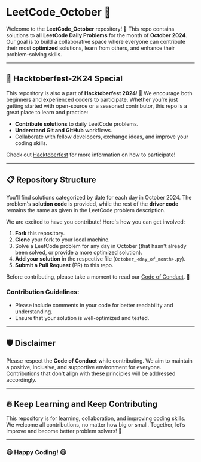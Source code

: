 

# LeetCode_October 🎃

Welcome to the **LeetCode_October** repository! 🚀 This repo contains solutions to all **LeetCode Daily Problems** for the month of **October 2024**. Our goal is to build a collaborative space where everyone can contribute their most **optimized** solutions, learn from others, and enhance their problem-solving skills.

---

## 🌟 Hacktoberfest-2K24 Special

This repository is also a part of **Hacktoberfest 2024**! 🎉 We encourage both beginners and experienced coders to participate. Whether you’re just getting started with open-source or a seasoned contributor, this repo is a great place to learn and practice:

- **Contribute solutions** to daily LeetCode problems.
- **Understand Git and GitHub** workflows.
- Collaborate with fellow developers, exchange ideas, and improve your coding skills.

Check out [Hacktoberfest](https://hacktoberfest.com/) for more information on how to participate!

---

## 📋 Repository Structure

You'll find solutions categorized by date for each day in October 2024. The problem's **solution code** is provided, while the rest of the **driver code** remains the same as given in the LeetCode problem description.

We are excited to have you contribute! Here's how you can get involved:

1. **Fork** this repository.
2. **Clone** your fork to your local machine.
3. Solve a LeetCode problem for any day in October (that hasn't already been solved, or provide a more optimized solution).
4. **Add your solution** in the respective file (`October_<day_of_month>.py`).
5. **Submit a Pull Request** (PR) to this repo.

Before contributing, please take a moment to read our [Code of Conduct](Code_of_Conduct.md). 📝

### Contribution Guidelines:

- Please include comments in your code for better readability and understanding.
- Ensure that your solution is well-optimized and tested.

---

## 🛡️ Disclaimer

Please respect the **Code of Conduct** while contributing. We aim to maintain a positive, inclusive, and supportive environment for everyone. Contributions that don't align with these principles will be addressed accordingly.

---

## 🔥 Keep Learning and Keep Contributing

This repository is for learning, collaboration, and improving coding skills. We welcome all contributions, no matter how big or small. Together, let’s improve and become better problem solvers! 💪

---

### 😄 Happy Coding! 😄